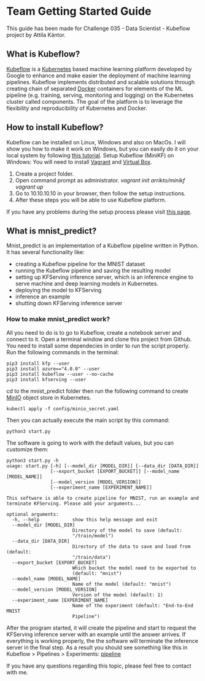 # Team Getting Started Guide

This guide has been made for Challenge 035 - Data Scientist - Kubeflow project by Attila Kántor.

## What is Kubeflow?
[Kubeflow](https://www.kubeflow.org/docs/started/getting-started/) is a [Kubernetes](https://kubernetes.io/) based machine learning platform developed by Google to enhance and make easier the deployment of machine learning pipelines. Kubeflow implements distributed and scalable solutions through creating chain of separated [Docker](https://www.docker.com/) containers for elements of the ML pipeline (e.g. training, serving, monitoring and logging) on the Kubernetes cluster called components. The goal of the platform is to leverage the flexibility and reproducibility of Kubernetes and Docker. 

## How to install Kubeflow?
Kubeflow can be installed on Linux, Windows and also on MacOs. I will show you how to make it work on Windows, but you can easily do it on your local system by following [this tutorial](https://www.kubeflow.org/docs/started/workstation/).
Setup Kubeflow (MiniKF) on Windows:
You will need to install [Vagrant](https://www.vagrantup.com/downloads.html) and [Virtual Box](https://www.virtualbox.org/wiki/Downloads).
 1. Create a project folder.
 2. Open command prompt as administrator.
	*vagrant init arrikto/minikf
	vagrant up*
 3. Go to 10.10.10.10 in your browser, then follow the setup instructions.
 4. After these steps you will be able to use Kubeflow platform.

If you have any problems during the setup process please visit [this page](https://www.kubeflow.org/docs/started/workstation/getting-started-minikf/).

## What is mnist_predict?
Mnist_predict is an implementation of a Kubeflow pipeline written in Python. It has several functionality like:
 - creating a Kubeflow pipeline for the MNIST dataset 
 - running the Kubeflow pipeline and saving the resulting model 
 - setting up KFServing inference server, which is an inference engine to serve machine and deep learning models in Kubernetes.
 - deploying the model to KFServing 
 - inference an example 
 - shutting down KFServing inference server
### How to make mnist_predict work?
All you need to do is to go to Kubeflow, create a notebook server and connect to it. Open a terminal window and clone this project from Github. 
You need to install some dependecies in order to run the script properly. Run the following commands in the terminal:

    pip3 install kfp --user
    pip3 install azure=="4.0.0" --user
    pip3 install kubeflow --user --no-cache
    pip3 install kfserving --user
cd to the mnist_predict folder then run the following command to create [MinIO](https://min.io/) object store in Kubernetes.

    kubectl apply -f config/minio_secret.yaml
Then you can actually execute the main script by this command:

    python3 start.py
The software is going to work with the default values, but you can customize them:

    python3 start.py -h
    usage: start.py [-h] [--model_dir [MODEL_DIR]] [--data_dir [DATA_DIR]]
                    [--export_bucket [EXPORT_BUCKET]] [--model_name [MODEL_NAME]]
                    [--model_version [MODEL_VERSION]]
                    [--experiment_name [EXPERIMENT_NAME]]
    
    This software is able to create pipeline for MNIST, run an example and
    terminate KFServing. Please add your arguments...
    
    optional arguments:
      -h, --help            show this help message and exit
      --model_dir [MODEL_DIR]
                            Directory of the model to save (default:
                            "/train/model")
      --data_dir [DATA_DIR]
                            Directory of the data to save and load from (default:
                            "/train/data")
      --export_bucket [EXPORT_BUCKET]
                            Which bucket the model need to be exported to
                            (default: "mnist")
      --model_name [MODEL_NAME]
                            Name of the model (default: "mnist")
      --model_version [MODEL_VERSION]
                            Version of the model (default: 1)
      --experiment_name [EXPERIMENT_NAME]
                            Name of the experiment (default: "End-to-End MNIST
                            Pipeline")

 After the program started, it will create the pipeline and start to request the KFServing inference server with an example until the answer arrives. If everything is working properly, the the software will terminate the inference server in the final step.
 As a result you should see something like this in Kubeflow > Pipelines > Experiments:
[pipeline](https://github.com/[atis06]/[kubeflow_project]/blob/[master]/ok.png?raw=true)

If you have any questions regarding this topic, please feel free to contact with me.
